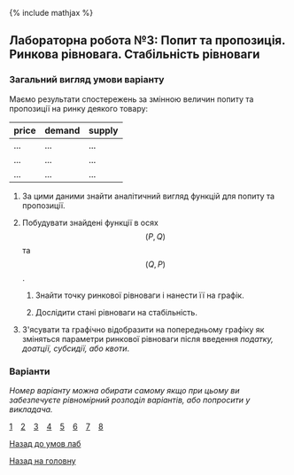 {% include mathjax %}

## Лабораторна робота №3: Попит та пропозиція. Ринкова рівновага. Стабільність рівноваги

### Загальний вигляд умови варіанту

Маємо результати спостережень за змінною величин попиту та пропозиції на ринку деякого товару:

price | demand | supply
----- | ------ | ------
  ... |    ... |    ... 
  ... |    ... |    ... 
  ... |    ... |    ... 


1. За цими даними знайти аналітичний вигляд функцій для попиту та пропозиції.

2. Побудувати знайдені функції в осях $$(P, Q)$$ та $$(Q, P)$$.

   1. Знайти точку ринкової рівноваги і нанести її на графік.

   2. Дослідити стані рівноваги на стабільність.

3. З'ясувати та графічно відобразити на попередньому графіку як зміняться параметри ринкової рівноваги після введення _податку, доатції, субсидії, або квоти_.

### Варіанти

_Номер варіанту можна обирати самому якщо при цьому ви забезпечуєте рівномірний розподіл варіантів, або попросити у викладача._

[1](1.md) &ensp; [2](2.md) &ensp; [3](3.md) &ensp; [4](4.md) &ensp; [5](5.md) &ensp; [6](6.md) &ensp; [7](7.md) &ensp; [8](8.md)

[Назад до умов лаб](../README.md)

[Назад на головну](../../../README.md)
